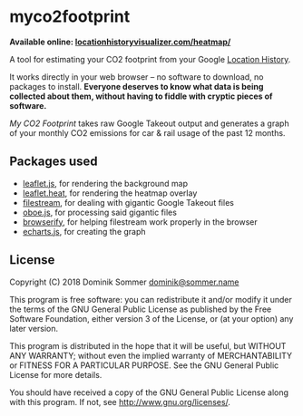 # myco2footprint

**Available online: [locationhistoryvisualizer.com/heatmap/](https://locationhistoryvisualizer.com/heatmap/)**

A tool for estimating your CO2 footprint from your Google [Location History](https://google.com/locationhistory).

It works directly in your web browser &ndash; no software to download, no packages to install. **Everyone deserves to know what data is being collected about them, without having to fiddle with cryptic pieces of software.**

*My CO2 Footprint* takes raw Google Takeout output and generates a graph of your monthly CO2 emissions for car & rail usage of the past 12 months.

## Packages used
* [leaflet.js](http://leafletjs.com/), for rendering the background map
* [leaflet.heat](https://github.com/Leaflet/Leaflet.heat), for rendering the heatmap overlay
* [filestream](https://github.com/DamonOehlman/filestream), for dealing with gigantic Google Takeout files
* [oboe.js](http://oboejs.com), for processing said gigantic files
* [browserify](http://browserify.org/), for helping filestream  work properly in the browser
* [echarts.js](https://ecomfe.github.io/echarts-doc/public/en/index.html), for creating the graph


## License

Copyright (C) 2018 Dominik Sommer <dominik@sommer.name>

This program is free software: you can redistribute it and/or modify
it under the terms of the GNU General Public License as published by
the Free Software Foundation, either version 3 of the License, or
(at your option) any later version.

This program is distributed in the hope that it will be useful,
but WITHOUT ANY WARRANTY; without even the implied warranty of
MERCHANTABILITY or FITNESS FOR A PARTICULAR PURPOSE.  See the
GNU General Public License for more details.

You should have received a copy of the GNU General Public License
along with this program.  If not, see <http://www.gnu.org/licenses/>.
